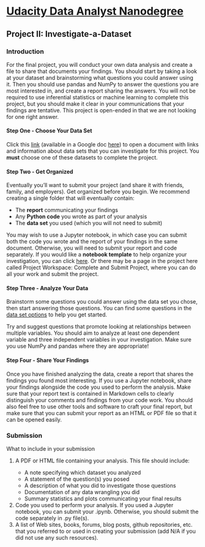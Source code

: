 # [Udacity Data Analyst Nanodegree](https://www.udacity.com/course/data-analyst-nanodegree--nd002) 

## Project II: Investigate-a-Dataset

### Introduction
For the final project, you will conduct your own data analysis and create a file to share that documents your findings. You should start by taking a look at your dataset and brainstorming what questions you could answer using it. Then you should use pandas and NumPy to answer the questions you are most interested in, and create a report sharing the answers. You will not be required to use inferential statistics or machine learning to complete this project, but you should make it clear in your communications that your findings are tentative. This project is open-ended in that we are not looking for one right answer.

#### Step One - Choose Your Data Set

Click this [link](https://s3.amazonaws.com/video.udacity-data.com/topher/2018/July/5b57919a_data-set-options/data-set-options.pdf) (available in a Google doc [here](https://docs.google.com/document/d/e/2PACX-1vTlVmknRRnfy_4eTrjw5hYGaiQim5ctr9naaRd4V9du2B5bxpd8FEH3KtDgp8qVekw7Cj1GLk1IXdZi/pub?embedded=True)) to open a document with links and information about data sets that you can investigate for this project. You <strong>must</strong> choose one of these datasets to complete the project.

#### Step Two - Get Organized

Eventually you’ll want to submit your project (and share it with friends, family, and employers). Get organized before you begin. We recommend creating a single folder that will eventually contain:
<ul>
    <li>The <strong>report</strong> communicating your findings</li>
    <li>Any <strong>Python code</strong> you wrote as part of your analysis</li>
    <li>The <strong>data set</strong> you used (which you will not need to submit)</li>
</ul>
You may wish to use a Jupyter notebook, in which case you can submit both the code you wrote and the report of your findings in the same document. Otherwise, you will need to submit your report and code separately. If you would like a <strong>notebook template</strong> to help organize your investigation, you can click <a href="https://s3.amazonaws.com/video.udacity-data.com/topher/2018/April/5ac7a08a_investigate-a-dataset-template.ipynb/investigate-a-dataset-template.ipynb.zip">here</a>. Or there may be a page in the project here called Project Workspace: Complete and Submit Project, where you can do all your work and submit the project.

#### Step Three - Analyze Your Data

Brainstorm some questions you could answer using the data set you chose, then start answering those questions. You can find some questions in the [data set options](https://s3.amazonaws.com/video.udacity-data.com/topher/2018/July/5b57919a_data-set-options/data-set-options.pdf) to help you get started.

Try and suggest questions that promote looking at relationships between multiple variables. You should aim to analyze at least one dependent variable and three independent variables in your investigation. Make sure you use NumPy and pandas where they are appropriate!

#### Step Four - Share Your Findings

Once you have finished analyzing the data, create a report that shares the findings you found most interesting. If you use a Jupyter notebook, share your findings alongside the code you used to perform the analysis. Make sure that your report text is contained in Markdown cells to clearly distinguish your comments and findings from your code work. You should also feel free to use other tools and software to craft your final report, but make sure that you can submit your report as an HTML or PDF file so that it can be opened easily.

### Submission
What to include in your submission
<ol>
    <li>A PDF or HTML file containing your analysis. This file should include:</li>
       <ul>
        <li>A note specifying which dataset you analyzed</li>
        <li>A statement of the question(s) you posed</li>
        <li>A description of what you did to investigate those questions</li>
        <li>Documentation of any data wrangling you did</li>
        <li>Summary statistics and plots communicating your final results</li>
       </ul>
    <li>Code you used to perform your analysis. If you used a Jupyter notebook, you can submit your .ipynb. Otherwise, you should submit the code separately in .py file(s).</li>
    <li>A list of Web sites, books, forums, blog posts, github repositories, etc. that you referred to or used in creating your submission (add N/A if you did not use any such resources).</li>
</ol>
